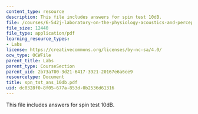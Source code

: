 ```yaml
---
content_type: resource
description: This file includes answers for spin test 10dB.
file: /courses/6-542j-laboratory-on-the-physiology-acoustics-and-perception-of-speech-fall-2005/dc0328f08f05677a853d0b2536d61316_spn_tst_ans_10db.pdf
file_size: 12440
file_type: application/pdf
learning_resource_types:
- Labs
license: https://creativecommons.org/licenses/by-nc-sa/4.0/
ocw_type: OCWFile
parent_title: Labs
parent_type: CourseSection
parent_uid: 2b73a700-3d21-6417-3921-20167e6a6ee9
resourcetype: Document
title: spn_tst_ans_10db.pdf
uid: dc0328f0-8f05-677a-853d-0b2536d61316
---
```

This file includes answers for spin test 10dB.